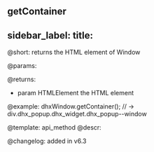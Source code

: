 getContainer
---
sidebar_label: 
title: 
---          

@short: returns the HTML element of Window


@params:


@returns:
- param	HTMLElement     the HTML element 


@example:
dhxWindow.getContainer();
// -> div.dhx_popup.dhx_widget.dhx_popup--window


@template: api_method
@descr:





@changelog:
added in v6.3

